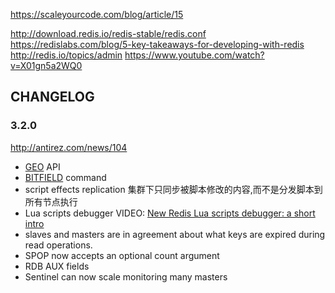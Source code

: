 https://scaleyourcode.com/blog/article/15

http://download.redis.io/redis-stable/redis.conf
https://redislabs.com/blog/5-key-takeaways-for-developing-with-redis
http://redis.io/topics/admin
https://www.youtube.com/watch?v=X01gn5a2WQ0


## CHANGELOG

### 3.2.0
http://antirez.com/news/104

* [GEO](http://redis.io/commands/#geo) API
* [BITFIELD](http://redis.io/commands/bitfield) command
* script effects replication
  集群下只同步被脚本修改的内容,而不是分发脚本到所有节点执行
* Lua scripts debugger
  VIDEO: [New Redis Lua scripts debugger: a short intro](https://www.youtube.com/watch?v=IMvRfStaoyM)
* slaves and masters are in agreement about what keys are expired during read operations.
* SPOP now accepts an optional count argument
* RDB AUX fields
* Sentinel can now scale monitoring many masters
